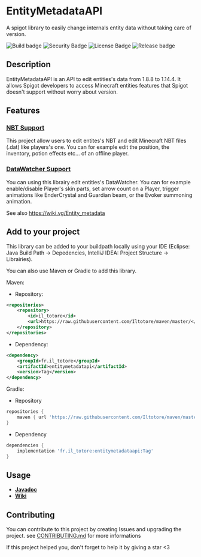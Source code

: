 
# EntityMetadataAPI
A spigot library to easily change internals entity data without taking care of version.

![Build badge](https://img.shields.io/github/workflow/status/Iltotore/EntityMetadataAPI/Java%20CI/master) ![Security Badge](https://snyk.io/test/github/Iltotore/EntityMetadataAPI/badge.svg) ![License Badge](https://img.shields.io/github/license/Iltotore/EntityMetadataAPI) ![Release badge](https://img.shields.io/github/v/release/Iltotore/EntityMetadataAPI)

## Description
EntityMetadataAPI is an API to edit entities's data from 1.8.8 to 1.14.4. It allows Spigot developers to access Minecraft entities features that Spigot doesn't support without worry about version.

## Features
### [NBT Support](https://github.com/Iltotore/EntityMetadataAPI/wiki/NBT)
This project allow users to edit entites's NBT and edit Minecraft NBT files (.dat) like players's one. You can for example edit the position, the inventory, potion effects etc... of an offline player.

### [DataWatcher Support](https://github.com/Iltotore/EntityMetadataAPI/wiki/DataWatcher)
You can using this librairy edit entities's DataWatcher. You can for example enable/disable Player's skin parts, set arrow count on a Player, trigger animations like EnderCrystal and Guardian beam, or the Evoker summoning animation.

See also https://wiki.vg/Entity_metadata

## Add to your project
This library can be added to your buildpath locally using your IDE (Eclipse: Java Build Path → Depedencies, IntelliJ IDEA: Project Structure → Librairies).

You can also use Maven or Gradle to add this library.

Maven:
- Repository:
```xml
<repositories>
	<repository>
		<id>il_totore</id>
		<url>https://raw.githubusercontent.com/Iltotore/maven/master/</url>
	</repository>
</repositories>
```
- Dependency:
```xml
<dependency>
	<groupId>fr.il_totore</groupId>
	<artifactId>entitymetadatapi</artifactId>
	<version>Tag</version>
</dependency>
```

Gradle:
- Repository
```gradle
repositories {
	maven { url 'https://raw.githubusercontent.com/Iltotore/maven/master' }
}
```
- Dependency
```gradle
dependencies {
	implementation 'fr.il_totore:entitymetadataapi:Tag'
}
```

## Usage
- [**Javadoc**](https://iltotore.github.io/EntityMetadataAPI/javadoc/)
- [**Wiki**](https://github.com/Iltotore/EntityMetadataAPI/wiki)


## Contributing
You can contribute to this project by creating Issues and upgrading the project.
see [CONTRIBUTING.md](https://github.com/Iltotore/EntityMetadataAPI/blob/master/CONTRIBUTING.md) for more informations


If this project helped you, don't forget to help it by giving a star <3
